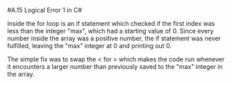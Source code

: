 #A.15 Logical Error 1 in C#

Inside the for loop is an if statement which checked
if the first index was less than the integer "max", which had a starting value of 0. Since every number inside the array was a positive number, the if statement was never fulfilled, leaving the "max" integer at 0 and printing out 0.

The simple fix was to swap the < for > which makes the code run whenever it encounters a larger number than previously saved to the "max" integer in the array.